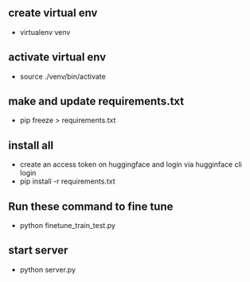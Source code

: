 ## create virtual env

- virtualenv venv

## activate virtual env

- source ./venv/bin/activate

## make and update requirements.txt

- pip freeze > requirements.txt

## install all 

- create an access token on huggingface and login via hugginface cli login
- pip install -r requirements.txt

## Run these command to fine tune

- python finetune_train_test.py

## start server

- python server.py